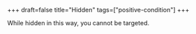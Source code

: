 +++
draft=false
title="Hidden"
tags=["positive-condition"]
+++

While hidden in this way, you cannot be targeted.
